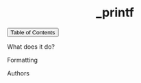 <h1><div align="center">_printf</div></h1>

<!-- Put a table of contents here-->
<!-- include links to sections
-What _printf does. (mention that it's built to be able to add more functions simply by using a struct. Simply add more elements ot the struct, pointing to functions you create. Mention that one would also have to change a hardcoded value for iterating through the struct, which could probably be changed so that it isnt necessary to do.
-What conversions it currently allows (%c, %s, %%, %d, %i)
    +include extra hyperlinks to each individual section for conversions. If possible make the list only visible fi you click it? Idk how complicated that is.
-Authors
-->
<button type="button" class="collapsible"> Table of Contents </button>
<div class="content">
  <p>What does it do?</p>
  <p>Formatting</p>
  <p>Authors</p>
</div>
